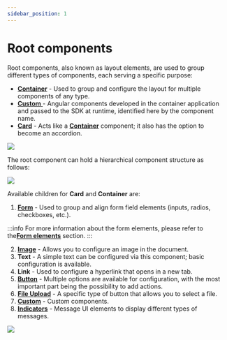 ```yaml
---
sidebar_position: 1
---
```


# Root components

Root components, also known as layout elements, are used to group different types of components, each serving a specific purpose:


* [**Container**](container.md) - Used to group and configure the layout for multiple components of any type.
* [**Custom** ](custom.md) - Angular components developed in the container application and passed to the SDK at runtime, identified here by the component name.
* [**Card**](card.md) - Acts like a [**Container**](container.md) component; it also has the option to become an accordion.

![](https://s3.eu-west-1.amazonaws.com/docx.flowx.ai/building-blocks/ui-designer/root_components.gif)

The root component can hold a hierarchical component structure as follows:

![](https://s3.eu-west-1.amazonaws.com/docx.flowx.ai/building-blocks/ui-designer/root_components_structure.png)

Available children for **Card** and **Container** are:

1. [**Form**](../form-elements/) - Used to group and align form field elements (inputs, radios, checkboxes, etc.).

:::info
For more information about the form elements, please refer to the[<u>**Form elements**</u>](../form-elements/form-elements.md) section.
:::

2. [**Image**](../image.md) - Allows you to configure an image in the document.
3. **Text** - A simple text can be configured via this component; basic configuration is available.
4. **Link** - Used to configure a hyperlink that opens in a new tab.
5. [**Button**](../buttons.md) - Multiple options are available for configuration, with the most important part being the possibility to add actions.
6. [**File Upload**](../buttons.md) - A specific type of button that allows you to select a file.
7. [**Custom**](custom.md) - Custom components.
8. [**Indicators**](../indicators.md) - Message UI elements to display different types of messages.

![](https://s3.eu-west-1.amazonaws.com/docx.flowx.ai/release34/card_elements.png)


